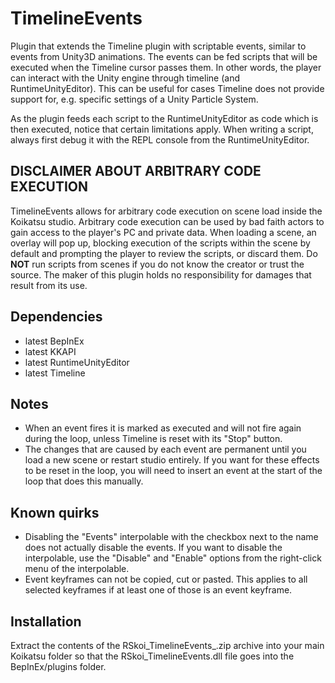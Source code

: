 # TimelineEvents
Plugin that extends the Timeline plugin with scriptable events, similar to events from Unity3D animations. The events can be fed scripts that will be executed when the Timeline cursor passes them. In other words, the player can interact with the Unity engine through timeline (and RuntimeUnityEditor). This can be useful for cases Timeline does not provide support for, e.g. specific settings of a Unity Particle System.

As the plugin feeds each script to the RuntimeUnityEditor as code which is then executed, notice that certain limitations apply. When writing a script, always first debug it with the REPL console from the RuntimeUnityEditor.

## DISCLAIMER ABOUT ARBITRARY CODE EXECUTION
TimelineEvents allows for arbitrary code execution on scene load inside the Koikatsu studio. Arbitrary code execution can be used by bad faith actors to gain access to the player's PC and private data. When loading a scene, an overlay will pop up, blocking execution of the scripts within the scene by default and prompting the player to review the scripts, or discard them.
Do **NOT** run scripts from scenes if you do not know the creator or trust the source. The maker of this plugin holds no responsibility for damages that result from its use.

## Dependencies
- latest BepInEx
- latest KKAPI
- latest RuntimeUnityEditor
- latest Timeline

## Notes
- When an event fires it is marked as executed and will not fire again during the loop, unless Timeline is reset with its "Stop" button.
- The changes that are caused by each event are permanent until you load a new scene or restart studio entirely. If you want for these effects to be reset in the loop, you will need to insert an event at the start of the loop that does this manually.

## Known quirks
- Disabling the "Events" interpolable with the checkbox next to the name does not actually disable the events. If you want to disable the interpolable, use the "Disable" and "Enable" options from the right-click menu of the interpolable.
- Event keyframes can not be copied, cut or pasted. This applies to all selected keyframes if at least one of those is an event keyframe.

## Installation
Extract the contents of the RSkoi\_TimelineEvents\_<version>.zip archive into your main Koikatsu folder so that the RSkoi_TimelineEvents.dll file goes into the BepInEx/plugins folder.

